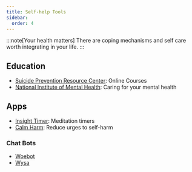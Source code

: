 ```yaml
---
title: Self-help Tools
sidebar:
  order: 4
---
```


:::note[Your health matters]
There are coping mechanisms and self care worth integrating in your life.
:::

## Education
- [Suicide Prevention Resource Center](https://sprc.org/online-courses/): Online Courses
- [National Institute of Mental Health](https://www.nimh.nih.gov/health/topics/caring-for-your-mental-health): Caring for your mental health
 
## Apps
- [Insight Timer](https://insighttimer.com): Meditation timers
- [Calm Harm](https://calmharm.co.uk): Reduce urges to self-harm

### Chat Bots
- [Woebot](https://woebothealth.com)
- [Wysa](https://www.wysa.com/)

<!-- ## Techniques
- Deep breathing (4-7-8 technique) 
- Grounding (5-4-3-2-1 method)
- Gratitude tracking
- Journaling prompts -->
